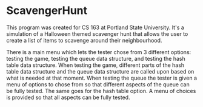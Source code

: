 # ScavengerHunt

This program was created for CS 163 at Portland State University. It's a simulation of a Halloween themed scavenger hunt that
allows the user to create a list of items to scavenge around their neighbourhood. 

There is a main menu which lets the tester chose from 3 different options: testing the game, testing the queue data structure, 
and testing the hash table data structure. When testing the game, different parts of the hash table data structure and the queue 
data structure are called upon based on what is needed at that moment. When testing the queue the tester is given a menu of options 
to chose from so that different aspects of the queue can be fully tested. The same goes for the hash table option. A menu of choices 
is provided so that all aspects can be fully tested.
